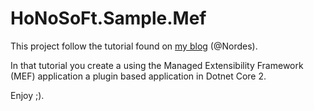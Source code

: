 # HoNoSoFt.Sample.Mef
This project follow the tutorial found on [my blog](https://bit.ly/2DP4rtc) (@Nordes).

In that tutorial you create a using the Managed Extensibility Framework (MEF) application a plugin based application in Dotnet Core 2.

Enjoy ;).